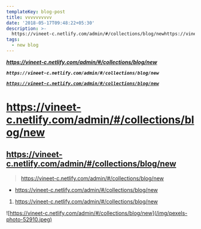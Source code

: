 ```yaml
---
templateKey: blog-post
title: vvvvvvvvvv
date: '2018-05-17T09:48:22+05:30'
description: >-
  https://vineet-c.netlify.com/admin/#/collections/blog/newhttps://vineet-c.netlify.com/admin/#/collections/blog/newhttps://vineet-c.netlify.com/admin/#/collections/blog/newhttps://vineet-c.netlify.com/admin/#/collections/blog/newhttps://vineet-c.netlify.com/admin/#/collections/blog/newhttps://vineet-c.netlify.com/admin/#/collections/blog/newhttps://vineet-c.netlify.com/admin/#/collections/blog/new
tags:
  - new blog
---
```

_**https://vineet-c.netlify.com/admin/#/collections/blog/new**_

_**`https://vineet-c.netlify.com/admin/#/collections/blog/new`**_

[_**`https://vineet-c.netlify.com/admin/#/collections/blog/new`**_](https://vineet-c.netlify.com/admin/#/collections/blog/new)

# https://vineet-c.netlify.com/admin/#/collections/blog/new

## https://vineet-c.netlify.com/admin/#/collections/blog/new

> https://vineet-c.netlify.com/admin/#/collections/blog/new

* https://vineet-c.netlify.com/admin/#/collections/blog/new

1. https://vineet-c.netlify.com/admin/#/collections/blog/new

![https://vineet-c.netlify.com/admin/#/collections/blog/new](/img/pexels-photo-52910.jpeg)
